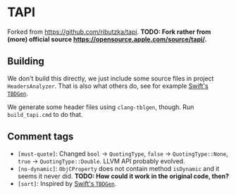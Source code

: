 # TAPI

Forked from <https://github.com/ributzka/tapi>.
**TODO: Fork rather from (more) official source <https://opensource.apple.com/source/tapi/>.**

## Building

We don't build this directly, we just include some source files in project `HeadersAnalyzer`.
That is also what others do, see for example [Swift's `TBDGen`](https://github.com/apple/swift/blob/2f4e70bf7f4eee43bfb2f24d6215eb1f63c05d01/lib/TBDGen/).

We generate some header files using `clang-tblgen`, though.
Run `build_tapi.cmd` to do that.

## Comment tags

- `[must-quote]`: Changed `bool` -> `QuotingType`, `false` -> `QuotingType::None`, `true` -> `QuotingType::Double`.
  LLVM API probably evolved.
- `[no-dynamic]`: `ObjCProperty` does not contain method `isDynamic` and it seems it never did.
  **TODO: How could it work in the original code, then?**
- `[sort]`: Inspired by [Swift's `TBDGen`](https://github.com/apple/swift/blob/2f4e70bf7f4eee43bfb2f24d6215eb1f63c05d01/lib/TBDGen/tapi/TextStub_v3.cpp#L189).
